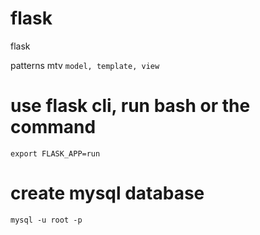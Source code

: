 # flask
flask

patterns mtv
``model, template, view``

# use flask cli, run bash or the command
``
    export FLASK_APP=run
``


# create mysql database
``
    mysql -u root -p
``